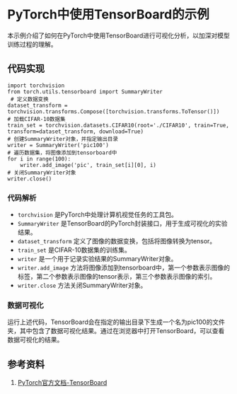 # PyTorch中使用TensorBoard的示例
 本示例介绍了如何在PyTorch中使用TensorBoard进行可视化分析，以加深对模型训练过程的理解。
 ## 代码实现
    
    import torchvision
    from torch.utils.tensorboard import SummaryWriter
     # 定义数据变换
    dataset_transform = torchvision.transforms.Compose([torchvision.transforms.ToTensor()])
    # 加载CIFAR-10数据集
    train_set = torchvision.datasets.CIFAR10(root='./CIFAR10', train=True, transform=dataset_transform, download=True)
    # 创建SummaryWriter对象，并指定输出目录
    writer = SummaryWriter('pic100')
    # 遍历数据集，将图像添加到tensorboard中
    for i in range(100):
        writer.add_image('pic', train_set[i][0], i)
    # 关闭SummaryWriter对象
    writer.close()
### 代码解析
 -  `torchvision` 是PyTorch中处理计算机视觉任务的工具包。
-  `SummaryWriter` 是TensorBoard的PyTorch封装接口，用于生成可视化的实验结果。
-  `dataset_transform` 定义了图像的数据变换，包括将图像转换为tensor。
-  `train_set` 是CIFAR-10数据集的训练集。
-  `writer` 是一个用于记录实验结果的SummaryWriter对象。
-  `writer.add_image` 方法将图像添加到tensorboard中，第一个参数表示图像的标签，第二个参数表示图像的tensor表示，第三个参数表示图像的索引。
-  `writer.close` 方法关闭SummaryWriter对象。
 ### 数据可视化
 运行上述代码，TensorBoard会在指定的输出目录下生成一个名为pic100的文件夹，其中包含了数据可视化结果。通过在浏览器中打开TensorBoard，可以查看数据可视化的结果。
 ## 参考资料
 1. [PyTorch官方文档-TensorBoard](https://pytorch.org/docs/stable/tensorboard.html)